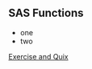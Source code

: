 ## SAS Functions
* one
* two


[Exercise and Quix](https://drive.google.com/open?id=1sgIcY-53nxT5frR7_a0-MSuhbsZvNFUg)

